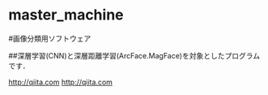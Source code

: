 # master_machine
#画像分類用ソフトウェア

##深層学習(CNN)と深層距離学習(ArcFace.MagFace)を対象としたプログラムです．

<http://qiita.com>
http://qiita.com
